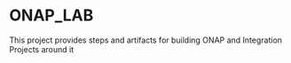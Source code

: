 # ONAP_LAB
This project provides steps and artifacts for building ONAP and Integration Projects around it
